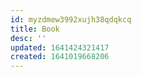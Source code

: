 ```yaml
---
id: myzdmew3992xujh38qdqkcq
title: Book
desc: ''
updated: 1641424321417
created: 1641019668206
---
```



